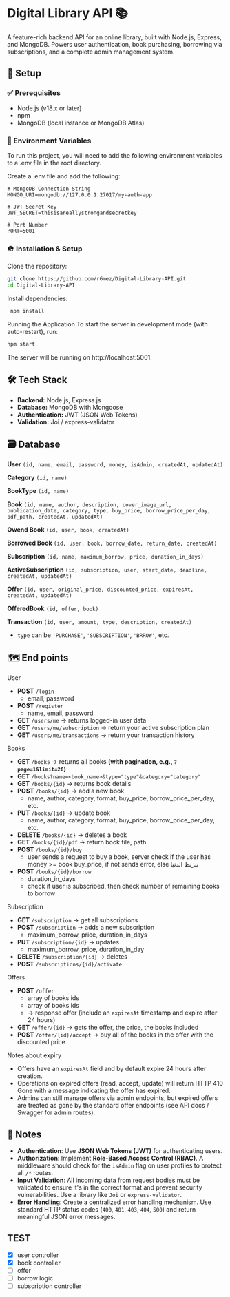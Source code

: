 # Digital Library API 📚
A feature-rich backend API for an online library, built with Node.js, Express, and MongoDB. Powers user authentication, book purchasing, borrowing via subscriptions, and a complete admin management system.


## 🛫 Setup
### ✅ Prerequisites
- Node.js (v18.x or later)
- npm 
- MongoDB (local instance or MongoDB Atlas)

### 🔑 Environment Variables

To run this project, you will need to add the following environment variables to a .env file in the root directory.

Create a .env file and add the following:

```env
# MongoDB Connection String
MONGO_URI=mongodb://127.0.0.1:27017/my-auth-app

# JWT Secret Key
JWT_SECRET=thisisareallystrongandsecretkey

# Port Number
PORT=5001
```

### 🪖 Installation & Setup

Clone the repository:
```bash
git clone https://github.com/r6mez/Digital-Library-API.git
cd Digital-Library-API
```

Install dependencies:
``` bash
 npm install
```

Running the Application
To start the server in development mode (with auto-restart), run:

```bash
npm start
```

The server will be running on http://localhost:5001.

## 🛠️ Tech Stack
- **Backend:** Node.js, Express.js
- **Database:** MongoDB with Mongoose
- **Authentication:** JWT (JSON Web Tokens)
- **Validation:** Joi / express-validator

## 🗃️ Database
**User**
`(id, name, email, password, money, isAdmin, createdAt, updatedAt)`

**Category**
`(id, name)`

**BookType** 
`(id, name)`

**Book**
`(id, name, author, description, cover_image_url, publication_date, category, type, buy_price, borrow_price_per_day, pdf_path, createdAt, updatedAt)`

**Owend Book**
`(id, user, book, createdAt)`

**Borrowed Book**
`(id, user, book, borrow_date, return_date, createdAt)`

**Subscription**
`(id, name, maximum_borrow, price, duration_in_days)`

**ActiveSubscription** 
`(id, subscription, user, start_date, deadline, createdAt, updatedAt)`

**Offer** 
`(id, user, original_price, discounted_price, expiresAt, createdAt, updatedAt)`

**OfferedBook**
`(id, offer, book)`

**Transaction** 
`(id, user, amount, type, description, createdAt)`
* `type` can be `'PURCHASE'`, `'SUBSCRIPTION'`, `'BRROW'`, etc.



## 🗺️ End points

User
- **POST** `/login` 
	- email, password
- **POST** `/register`
	- name, email, password
- **GET** `/users/me` -> returns logged-in user data
- **GET** `/users/me/subscription` -> return your active subscription plan
- **GET** `/users/me/transactions` -> return your transaction history

Books
- **GET** `/books` -> returns all books **(with pagination, e.g., `?page=1&limit=20`)**
- **GET** `/books?name=<book_name>&type="type"&category="category"`
- **GET** `/books/{id}` -> returns book details
- **POST** `/books/{id}` -> add a new book
    - name, author, category, format, buy_price, borrow_price_per_day, etc.
- **PUT**  `/books/{id}` -> update book
    - name, author, category, format, buy_price, borrow_price_per_day, etc.
- **DELETE** `/books/{id}` -> deletes a book
- **GET** `/books/{id}/pdf` -> return book file, path
- **POST** `/books/{id}/buy` 
	- user sends a request to buy a book, server check if the user has money >= book buy_price, if not sends error, else بيزبط الدنيا
- **POST** `/books/{id}/borrow`
	- duration_in_days 
	- check if user is subscribed, then check number of remaining books to borrow

Subscription
- **GET** `/subscription` -> get all subscriptions 
- **POST** `/subscription` -> adds a new subscription
	- maximum_borrow, price, duration_in_days
- **PUT** `/subscription/{id}` -> updates
	- maximum_borrow, price, duration_in_day
- **DELETE** `/subscription/{id}` -> deletes
- **POST** `/subscriptions/{id}/activate`

Offers
- **POST** `/offer` 
	- array of books ids
	- array of books ids
	- -> response offer (include an `expiresAt` timestamp and expire after 24 hours)
- **GET** `/offer/{id}` -> gets the offer, the price, the books included
- **POST** `/offer/{id}/accept` -> buy all of the books in the offer with the discounted price

Notes about expiry
- Offers have an `expiresAt` field and by default expire 24 hours after creation.
- Operations on expired offers (read, accept, update) will return HTTP 410 Gone with a message indicating the offer has expired.
- Admins can still manage offers via admin endpoints, but expired offers are treated as gone by the standard offer endpoints (see API docs / Swagger for admin routes).


## 📝 Notes
- **Authentication**: Use **JSON Web Tokens (JWT)** for authenticating users.
- **Authorization**: Implement **Role-Based Access Control (RBAC)**. A middleware should check for the `isAdmin` flag on user profiles to protect all `/*` routes.
- **Input Validation**: All incoming data from request bodies must be validated to ensure it's in the correct format and prevent security vulnerabilities. Use a library like `Joi` or `express-validator`.
- **Error Handling**: Create a centralized error handling mechanism. Use standard HTTP status codes (`400`, `401`, `403`, `404`, `500`) and return meaningful JSON error messages.

## TEST 

- [x] user controller 
- [x] book controller 
- [ ] offer
- [ ] borrow logic 
- [ ] subscription controller 
